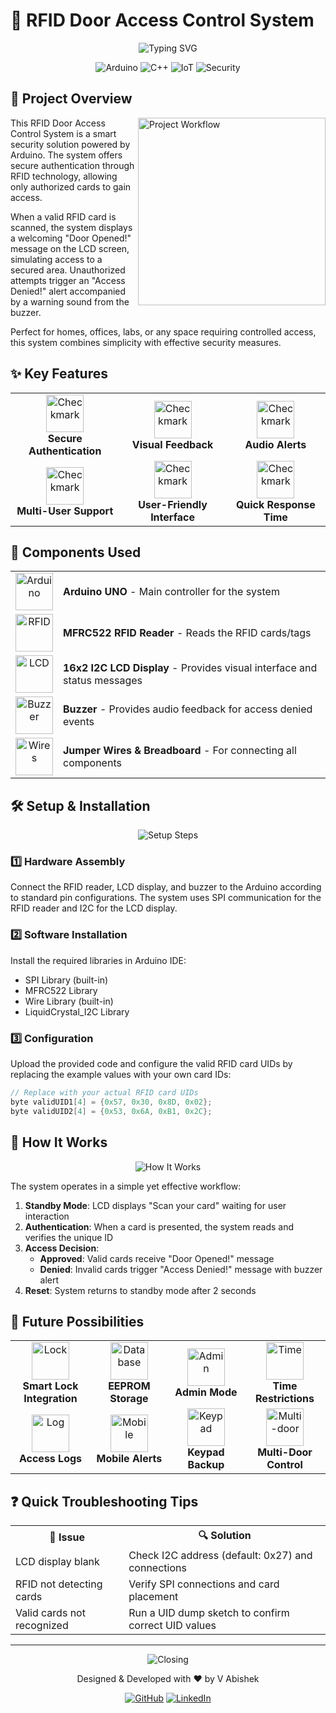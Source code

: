# 🔐 RFID Door Access Control System

<div align="center">
  <img src="https://readme-typing-svg.herokuapp.com?font=Fira+Code&size=25&duration=3000&pause=1000&color=4E94F7&center=true&vCenter=true&width=600&lines=Smart+Access+Control;Security+System;Arduino-based+Solution;RFID+Authentication" alt="Typing SVG" />

  ![Arduino](https://img.shields.io/badge/Arduino-00979D?style=for-the-badge&logo=Arduino&logoColor=white)
  ![C++](https://img.shields.io/badge/C%2B%2B-00599C?style=for-the-badge&logo=c%2B%2B&logoColor=white)
  ![IoT](https://img.shields.io/badge/IoT-2C3E50?style=for-the-badge&logo=iot&logoColor=white)
  ![Security](https://img.shields.io/badge/Security-FF5733?style=for-the-badge)
</div>

## 🌟 Project Overview

<img align="right" width="300" src="https://readme-typing-svg.herokuapp.com?font=Fira+Code&size=14&duration=4000&pause=1000&color=4EADF7&center=true&vCenter=true&multiline=true&width=300&height=100&lines=Scan+Card;Authenticate;Access+Granted" alt="Project Workflow" />

This RFID Door Access Control System is a smart security solution powered by Arduino. The system offers secure authentication through RFID technology, allowing only authorized cards to gain access.

When a valid RFID card is scanned, the system displays a welcoming "Door Opened!" message on the LCD screen, simulating access to a secured area. Unauthorized attempts trigger an "Access Denied!" alert accompanied by a warning sound from the buzzer.

Perfect for homes, offices, labs, or any space requiring controlled access, this system combines simplicity with effective security measures.

## ✨ Key Features

<div align="center">
  <table>
    <tr>
      <td align="center">
        <img width="60" src="https://readme-typing-svg.herokuapp.com?font=Fira+Code&size=14&duration=4000&color=00FF00&repeat=false&width=60&height=60&lines=✓" alt="Checkmark" />
        <br><b>Secure Authentication</b>
      </td>
      <td align="center">
        <img width="60" src="https://readme-typing-svg.herokuapp.com?font=Fira+Code&size=14&duration=4000&color=00FF00&repeat=false&width=60&height=60&lines=✓" alt="Checkmark" />
        <br><b>Visual Feedback</b>
      </td>
      <td align="center">
        <img width="60" src="https://readme-typing-svg.herokuapp.com?font=Fira+Code&size=14&duration=4000&color=00FF00&repeat=false&width=60&height=60&lines=✓" alt="Checkmark" />
        <br><b>Audio Alerts</b>
      </td>
    </tr>
    <tr>
      <td align="center">
        <img width="60" src="https://readme-typing-svg.herokuapp.com?font=Fira+Code&size=14&duration=4000&color=00FF00&repeat=false&width=60&height=60&lines=✓" alt="Checkmark" />
        <br><b>Multi-User Support</b>
      </td>
      <td align="center">
        <img width="60" src="https://readme-typing-svg.herokuapp.com?font=Fira+Code&size=14&duration=4000&color=00FF00&repeat=false&width=60&height=60&lines=✓" alt="Checkmark" />
        <br><b>User-Friendly Interface</b>
      </td>
      <td align="center">
        <img width="60" src="https://readme-typing-svg.herokuapp.com?font=Fira+Code&size=14&duration=4000&color=00FF00&repeat=false&width=60&height=60&lines=✓" alt="Checkmark" />
        <br><b>Quick Response Time</b>
      </td>
    </tr>
  </table>
</div>

## 🛒 Components Used

<div align="center">
  <table>
    <tr>
      <td align="center"><img width="60" height="60" src="https://readme-typing-svg.herokuapp.com?font=Fira+Code&size=14&duration=4000&color=FF0000&repeat=false&width=60&height=60&lines=A" alt="Arduino" /></td>
      <td><b>Arduino UNO</b> - Main controller for the system</td>
    </tr>
    <tr>
      <td align="center"><img width="60" height="60" src="https://readme-typing-svg.herokuapp.com?font=Fira+Code&size=14&duration=4000&color=0000FF&repeat=false&width=60&height=60&lines=R" alt="RFID" /></td>
      <td><b>MFRC522 RFID Reader</b> - Reads the RFID cards/tags</td>
    </tr>
    <tr>
      <td align="center"><img width="60" height="60" src="https://readme-typing-svg.herokuapp.com?font=Fira+Code&size=14&duration=4000&color=00FF00&repeat=false&width=60&height=60&lines=L" alt="LCD" /></td>
      <td><b>16x2 I2C LCD Display</b> - Provides visual interface and status messages</td>
    </tr>
    <tr>
      <td align="center"><img width="60" height="60" src="https://readme-typing-svg.herokuapp.com?font=Fira+Code&size=14&duration=4000&color=FFFF00&repeat=false&width=60&height=60&lines=B" alt="Buzzer" /></td>
      <td><b>Buzzer</b> - Provides audio feedback for access denied events</td>
    </tr>
    <tr>
      <td align="center"><img width="60" height="60" src="https://readme-typing-svg.herokuapp.com?font=Fira+Code&size=14&duration=4000&color=FFA500&repeat=false&width=60&height=60&lines=W" alt="Wires" /></td>
      <td><b>Jumper Wires & Breadboard</b> - For connecting all components</td>
    </tr>
  </table>
</div>

## 🛠️ Setup & Installation

<div align="center">
  <img src="https://readme-typing-svg.herokuapp.com?font=Fira+Code&size=18&duration=3000&pause=1000&color=4E94F7&center=true&vCenter=true&width=600&lines=Easy+Setup+in+3+Simple+Steps" alt="Setup Steps" />
</div>

### 1️⃣ Hardware Assembly
Connect the RFID reader, LCD display, and buzzer to the Arduino according to standard pin configurations. The system uses SPI communication for the RFID reader and I2C for the LCD display.

### 2️⃣ Software Installation
Install the required libraries in Arduino IDE:
- SPI Library (built-in)
- MFRC522 Library 
- Wire Library (built-in)
- LiquidCrystal_I2C Library

### 3️⃣ Configuration
Upload the provided code and configure the valid RFID card UIDs by replacing the example values with your own card IDs:

```cpp
// Replace with your actual RFID card UIDs
byte validUID1[4] = {0x57, 0x30, 0x8D, 0x02};
byte validUID2[4] = {0x53, 0x6A, 0xB1, 0x2C};
```

## 🔄 How It Works

<div align="center">
  <img src="https://readme-typing-svg.herokuapp.com?font=Fira+Code&size=18&duration=6000&pause=1000&color=4EADF7&center=true&vCenter=true&multiline=true&width=600&height=100&lines=1.+Scan+Card+→+2.+Verify+UID+→+3.+Grant/Deny+Access;Simple+and+Effective+Security" alt="How It Works" />
</div>

The system operates in a simple yet effective workflow:

1. **Standby Mode**: LCD displays "Scan your card" waiting for user interaction
2. **Authentication**: When a card is presented, the system reads and verifies the unique ID
3. **Access Decision**:
   - **Approved**: Valid cards receive "Door Opened!" message
   - **Denied**: Invalid cards trigger "Access Denied!" message with buzzer alert
4. **Reset**: System returns to standby mode after 2 seconds

## 🚀 Future Possibilities

<div align="center">
  <table>
    <tr>
      <td align="center" width="120">
        <img width="60" height="60" src="https://readme-typing-svg.herokuapp.com?font=Fira+Code&size=14&duration=4000&color=FF0000&repeat=false&width=60&height=60&lines=🔒" alt="Lock" />
        <br><b>Smart Lock Integration</b>
      </td>
      <td align="center" width="120">
        <img width="60" height="60" src="https://readme-typing-svg.herokuapp.com?font=Fira+Code&size=14&duration=4000&color=00FF00&repeat=false&width=60&height=60&lines=💾" alt="Database" />
        <br><b>EEPROM Storage</b>
      </td>
      <td align="center" width="120">
        <img width="60" height="60" src="https://readme-typing-svg.herokuapp.com?font=Fira+Code&size=14&duration=4000&color=0000FF&repeat=false&width=60&height=60&lines=👑" alt="Admin" />
        <br><b>Admin Mode</b>
      </td>
      <td align="center" width="120">
        <img width="60" height="60" src="https://readme-typing-svg.herokuapp.com?font=Fira+Code&size=14&duration=4000&color=FFFF00&repeat=false&width=60&height=60&lines=⏰" alt="Time" />
        <br><b>Time Restrictions</b>
      </td>
    </tr>
    <tr>
      <td align="center">
        <img width="60" height="60" src="https://readme-typing-svg.herokuapp.com?font=Fira+Code&size=14&duration=4000&color=FFA500&repeat=false&width=60&height=60&lines=📝" alt="Log" />
        <br><b>Access Logs</b>
      </td>
      <td align="center">
        <img width="60" height="60" src="https://readme-typing-svg.herokuapp.com?font=Fira+Code&size=14&duration=4000&color=800080&repeat=false&width=60&height=60&lines=📱" alt="Mobile" />
        <br><b>Mobile Alerts</b>
      </td>
      <td align="center">
        <img width="60" height="60" src="https://readme-typing-svg.herokuapp.com?font=Fira+Code&size=14&duration=4000&color=008080&repeat=false&width=60&height=60&lines=🔢" alt="Keypad" />
        <br><b>Keypad Backup</b>
      </td>
      <td align="center">
        <img width="60" height="60" src="https://readme-typing-svg.herokuapp.com?font=Fira+Code&size=14&duration=4000&color=800000&repeat=false&width=60&height=60&lines=🚪" alt="Multi-door" />
        <br><b>Multi-Door Control</b>
      </td>
    </tr>
  </table>
</div>

## ❓ Quick Troubleshooting Tips

<div align="center">
  <table>
    <tr>
      <th>📢 Issue</th>
      <th>🔍 Solution</th>
    </tr>
    <tr>
      <td>LCD display blank</td>
      <td>Check I2C address (default: 0x27) and connections</td>
    </tr>
    <tr>
      <td>RFID not detecting cards</td>
      <td>Verify SPI connections and card placement</td>
    </tr>
    <tr>
      <td>Valid cards not recognized</td>
      <td>Run a UID dump sketch to confirm correct UID values</td>
    </tr>
  </table>
</div>

---

<div align="center">
  <img src="https://readme-typing-svg.herokuapp.com?font=Fira+Code&size=18&duration=3000&pause=1000&color=4E94F7&center=true&vCenter=true&width=600&lines=Secure+Your+Space+with+Smart+Technology" alt="Closing" />
  
  <p>Designed & Developed with ❤️ by V Abishek</p>
  
  [![GitHub](https://img.shields.io/badge/GitHub-100000?style=for-the-badge&logo=github&logoColor=white)](https://github.com/Abivenkat13)
  [![LinkedIn](https://img.shields.io/badge/LinkedIn-0077B5?style=for-the-badge&logo=linkedin&logoColor=white)](https://www.linkedin.com/in/vabishek13)
</div>
